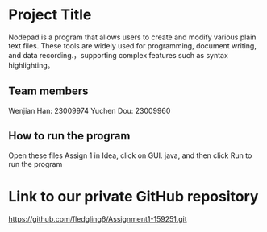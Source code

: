 # Project Title

Nodepad is a program that allows users to create and modify various plain text files. These tools are widely used for programming, document writing, and data recording.，supporting complex features such as syntax highlighting。

## Team members

Wenjian Han: 23009974
Yuchen Dou: 23009960

##  How to run the program
Open these files Assign 1 in Idea, click on GUI. java, and then click Run to run the program



# Link to our private GitHub repository
https://github.com/fledgling6/Assignment1-159251.git